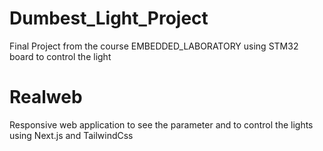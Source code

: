 # Dumbest_Light_Project
Final Project from the course EMBEDDED_LABORATORY using STM32 board to control the light

# Realweb
Responsive web application to see the parameter and to control the lights using Next.js and TailwindCss
